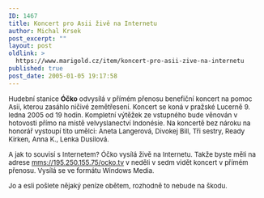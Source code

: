 ```yaml
---
ID: 1467
title: Koncert pro Asii živě na Internetu
author: Michal Krsek
post_excerpt: ""
layout: post
oldlink: >
  https://www.marigold.cz/item/koncert-pro-asii-zive-na-internetu
published: true
post_date: 2005-01-05 19:17:58
---
```

<p><font size="2">Hudební stanice <strong>Óčko</strong> odvysílá v přímém
přenosu benefiční koncert na pomoc Asii, kterou zasáhlo ničivé
zemětřesení. Koncert se koná v pražské Lucerně 9. ledna 2005 od 19
hodin. Kompletní výtěžek ze vstupného bude věnován v hotovosti přímo na
místě velvyslanectví Indonésie. Na koncertě bez nároku na honorář
vystoupí tito umělci: Aneta Langerová, Divokej Bill, Tři sestry, Ready Kirken, Anna K., Lenka Dusilová.</p>

<p>A jak to souvisí s Internetem? Óčko vysílá živě na Internetu. Takže byste měli na adrese <a href="mms://195.250.155.75/ocko.tv">mms://195.250.155.75/ocko.tv</a> v neděli v sedm vidět koncert v přímém přenosu. Vysílá se ve formátu Windows Media.</p>

<p>Jo a esli pošlete nějaký peníze obětem, rozhodně to nebude na škodu.</font>
</p>
